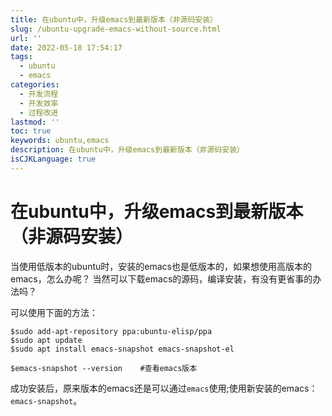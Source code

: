 ```yaml
---
title: 在ubuntu中，升级emacs到最新版本（非源码安装）
slug: /ubuntu-upgrade-emacs-without-source.html
url: ''
date: 2022-05-18 17:54:17
tags:
  - ubuntu
  - emacs
categories:
  - 开发流程
  - 开发效率
  - 过程改进
lastmod: ''
toc: true
keywords: ubuntu,emacs
description: 在ubuntu中，升级emacs到最新版本（非源码安装）
isCJKLanguage: true
---
```

# 在ubuntu中，升级emacs到最新版本（非源码安装）

当使用低版本的ubuntu时，安装的emacs也是低版本的，如果想使用高版本的emacs，怎么办呢？
当然可以下载emacs的源码，编译安装，有没有更省事的办法吗？

可以使用下面的方法：

```shell
$sudo add-apt-repository ppa:ubuntu-elisp/ppa
$sudo apt update
$sudo apt install emacs-snapshot emacs-snapshot-el

$emacs-snapshot --version    #查看emacs版本
```

成功安装后，原来版本的emacs还是可以通过`emacs`使用;使用新安装的emacs：`emacs-snapshot`。